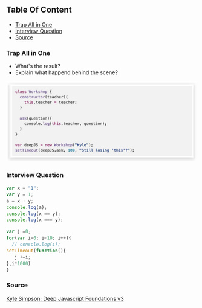 <!-- START doctoc generated TOC please keep comment here to allow auto update -->
<!-- DON'T EDIT THIS SECTION, INSTEAD RE-RUN doctoc TO UPDATE -->
## Table Of Content

- [Trap All in One](#trap-all-in-one)
- [Interview Question](#interview-question)
- [Source](#source)

<!-- END doctoc generated TOC please keep comment here to allow auto update -->

### Trap All in One
- What's the result?
- Explain what happend behind the scene?
<div style="text-align:center; margin:auto"><img src="img/2019-11-24-23-13-33.png"></div>

### Interview Question
```javascript
var x = "1"; 
var y = 1; 
a = x + y;
console.log(a);
console.log(x == y);
console.log(x === y);
```
```javascript
var j =0;
for(var i=0; i<10; i++){
  // console.log(i);
setTimeout(function(){
   j +=i;
},i*1000)
}
```

### Source
[Kyle Simpson: Deep Javascript Foundations v3](https://frontendmasters.com/courses/deep-javascript-v3/)